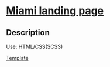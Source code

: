# [Miami landing page](https://ivanshulhan.github.io/layout_miami/)

## Description

Use: HTML/CSS(SCSS)

[Template](https://www.figma.com/file/nHz8bflIwJaWP3P99vKTH5/miami_home_new?node-id=16033%3A3)


